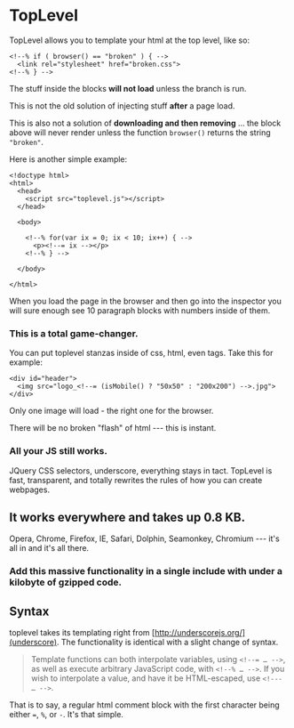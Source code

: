 TopLevel
========

TopLevel allows you to template your html at the top level, like so:

    <!--% if ( browser() == "broken" ) { -->
      <link rel="stylesheet" href="broken.css">
    <!--% } -->

The stuff inside the blocks **will not load** unless the branch is run.

This is not the old solution of injecting stuff **after** a page load.

This is also not a solution of **downloading and then removing** ... the block above will never render unless
the function `browser()` returns the string `"broken"`.

Here is another simple example:

    <!doctype html>
    <html>
      <head>
        <script src="toplevel.js"></script>
      </head>

      <body>
    
        <!--% for(var ix = 0; ix < 10; ix++) { -->
          <p><!--= ix --></p>
        <!--% } -->

      </body>

    </html>

When you load the page in the browser and then go into the inspector you will sure enough see 10 paragraph blocks with numbers inside of them.

### This is a total game-changer.

You can put toplevel stanzas inside of css, html, even tags.
Take this for example:

    <div id="header">
      <img src="logo_<!--= (isMobile() ? "50x50" : "200x200") -->.jpg">
    </div>

Only one image will load - the right one for the browser.  

There will be no broken "flash" of html --- this is instant.

### All your JS still works.

JQuery CSS selectors, underscore, everything stays in tact.  TopLevel is fast, transparent, and totally rewrites the rules of how you can create webpages.

## It works everywhere and takes up 0.8 KB.

Opera, Chrome, Firefox, IE, Safari, Dolphin, Seamonkey, Chromium --- it's all in and it's all there.

### Add this massive functionality in a single include with under a kilobyte of gzipped code.

## Syntax

toplevel takes its templating right from [http://underscorejs.org/](underscore). The functionality is identical with a slight change of syntax.

> Template functions can both interpolate variables, using `<!--= … -->`, as well as execute arbitrary JavaScript code, with `<!--% … -->`. If you wish to interpolate a value, and have it be HTML-escaped, use `<!--- … -->`.

That is to say, a regular html comment block with the first character being either `=`, `%`, or `-`.  It's that simple.

